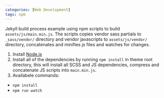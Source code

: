 ```yaml
---
categories: [Web Development]
tags: npm
---
```


Jekyll build process example using npm scripts to build `assets/js/main.min.js`. The scripts copies vendor sass partials to `_sass/vendor/` directory and vendor javascripts to `assets/js/vendor/` directory, concatenates and minifies js files and watches for changes.

1. Install [Node.js](https://nodejs.org/en/)
2. Install all of the dependencies by running `npm install` in theme root directory, this will install all SCSS and JS dependencies, compress and concatenate JS scripts into `main.min.js`.
3. Availabele commands:
  * `npm install`
  * `npm run watch`
